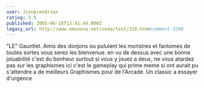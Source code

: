 ```yaml
---
user: Jconprendrien
rating: 3.5
published: 2005-06-18T13:41:44.000Z
legacy_url: http://www.emunova.net/veda/test/328.htm#comment-3298
---
```

"LE" Gauntlet. Amis des donjons ou pululent les monstres et fantomes de toutes sortes vous serez les bienvenue. en vu de dessus avec une bonne joiuabilité c'est du bonheur surtout si vous y jouez a deux, ne vous atardez pas sur les graphismes ici c'est le gameplay qui prime meme si ont aurait pu s'attendre a de meilleurs Graphismes pour de l'Arcade. Un classic a essayer d'urgence